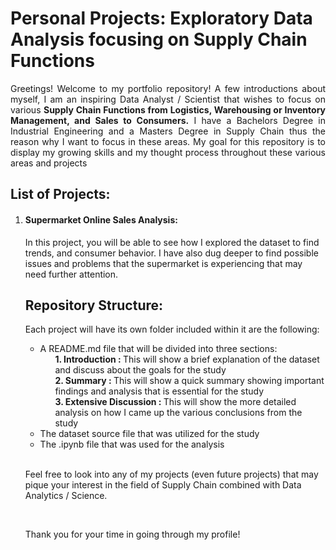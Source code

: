 # Personal Projects: Exploratory Data Analysis focusing on Supply Chain Functions
<div align = 'justify';'><p>Greetings! Welcome to my portfolio repository! A few introductions about myself, I am an inspiring Data Analyst / Scientist that wishes to focus on various <strong>Supply Chain Functions from Logistics, Warehousing or Inventory Management, and Sales to Consumers.</strong> 
 I have a Bachelors Degree in Industrial Engineering and a Masters Degree in Supply Chain thus the reason why I want to focus in these areas. My goal for this repository is to display my growing skills and my thought process throughout these various areas and projects</p></div>
<h2>List of Projects:</h2>
<ol>
  <li><h4>Supermarket Online Sales Analysis:</h4><p>In this project, you will be able to see how I explored the dataset to find trends, and consumer behavior. I have also dug deeper to find possible issues and problems that the supermarket is experiencing that may need further attention. </p>
</li>
</o>

<h2>Repository Structure:</h2>
<p>Each project will have its own folder included within it are the following:</p>
<ul>
  <li>A README.md file that will be divided into three sections:<br>
    <ol><strong>1. Introduction : </strong>This will show a brief explanation of the dataset and discuss about the goals for the study</ol>
    <ol><strong>2. Summary : </strong>This will show a quick summary showing important findings and analysis that is essential for the study</ol>
    <ol><strong>3. Extensive Discussion : </strong>This will show the more detailed analysis on how I came up the various conclusions from the study</ol>
  </li>
  <li>
    The dataset source file that was utilized for the study
  </li>
  <li>
    The .ipynb file that was used for the analysis
  </li>
</ul>
<br>
<p>Feel free to look into any of my projects (even future projects) that may pique your interest in the field of Supply Chain combined with Data Analytics / Science.</p><br>
<p>Thank you for your time in going through my profile!</p>
